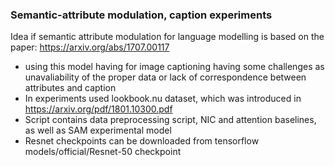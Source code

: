 ### Semantic-attribute modulation, caption experiments

Idea if semantic attribute modulation for language modelling is based on the paper: https://arxiv.org/abs/1707.00117

- using this model having for image captioning having some challenges as unavaliability of the proper data or lack of correspondence between attributes and caption
- In experiments used lookbook.nu dataset, which was introduced in https://arxiv.org/pdf/1801.10300.pdf
- Script contains data preprocessing script, NIC and attention baselines, as well as SAM experimental model
- Resnet checkpoints can be downloaded from tensorflow models/official/Resnet-50 checkpoint